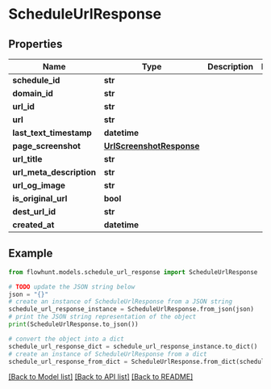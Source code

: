 # ScheduleUrlResponse


## Properties

Name | Type | Description | Notes
------------ | ------------- | ------------- | -------------
**schedule_id** | **str** |  | 
**domain_id** | **str** |  | 
**url_id** | **str** |  | 
**url** | **str** |  | 
**last_text_timestamp** | **datetime** |  | 
**page_screenshot** | [**UrlScreenshotResponse**](UrlScreenshotResponse.md) |  | 
**url_title** | **str** |  | 
**url_meta_description** | **str** |  | 
**url_og_image** | **str** |  | 
**is_original_url** | **bool** |  | 
**dest_url_id** | **str** |  | 
**created_at** | **datetime** |  | 

## Example

```python
from flowhunt.models.schedule_url_response import ScheduleUrlResponse

# TODO update the JSON string below
json = "{}"
# create an instance of ScheduleUrlResponse from a JSON string
schedule_url_response_instance = ScheduleUrlResponse.from_json(json)
# print the JSON string representation of the object
print(ScheduleUrlResponse.to_json())

# convert the object into a dict
schedule_url_response_dict = schedule_url_response_instance.to_dict()
# create an instance of ScheduleUrlResponse from a dict
schedule_url_response_from_dict = ScheduleUrlResponse.from_dict(schedule_url_response_dict)
```
[[Back to Model list]](../README.md#documentation-for-models) [[Back to API list]](../README.md#documentation-for-api-endpoints) [[Back to README]](../README.md)


